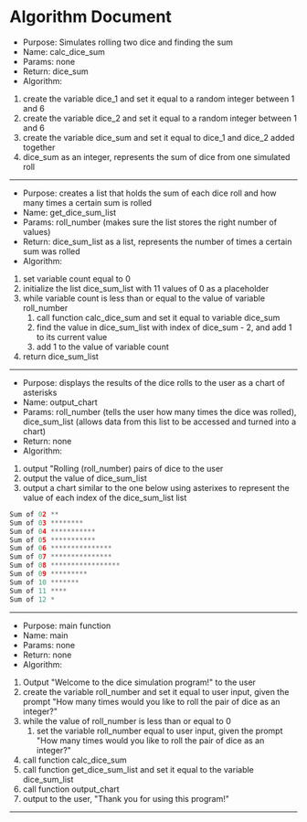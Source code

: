 # Algorithm Document


* Purpose: Simulates rolling two dice and finding the sum
* Name: calc_dice_sum
* Params: none
* Return: dice_sum
* Algorithm:
1. create the variable dice_1 and set it equal to a random integer between 1 and 6
2. create the variable dice_2 and set it equal to a random integer between 1 and 6
3. create the variable dice_sum and set it equal to dice_1 and dice_2 added together
4. dice_sum as an integer, represents the sum of dice from one simulated roll

-----------------------

* Purpose: creates a list that holds the sum of each dice roll and how many times a certain sum is rolled
* Name: get_dice_sum_list
* Params: roll_number (makes sure the list stores the right number of values)
* Return: dice_sum_list as a list, represents the number of times a certain sum was rolled
* Algorithm:
1. set variable count equal to 0
2. initialize the list dice_sum_list with 11 values of 0 as a placeholder
3. while variable count is less than or equal to the value of variable roll_number
   1. call function calc_dice_sum and set it equal to variable dice_sum
   2. find the value in dice_sum_list with index of dice_sum - 2, and add 1 to its current value
   3. add 1 to the value of variable count
4. return dice_sum_list

-------------------------

* Purpose: displays the results of the dice rolls to the user as a chart of asterisks
* Name: output_chart
* Params: roll_number (tells the user how many times the dice was rolled), dice_sum_list (allows data from this list to be accessed and turned into a chart)
* Return: none
* Algorithm:
1. output "Rolling (roll_number) pairs of dice to the user
2. output the value of dice_sum_list
3. output a chart similar to the one below using asterixes to represent the value of each index of the dice_sum_list list
```python 
Sum of 02 **
Sum of 03 ********
Sum of 04 ***********
Sum of 05 ***********
Sum of 06 ***************
Sum of 07 ***************
Sum of 08 *****************
Sum of 09 *********
Sum of 10 *******
Sum of 11 ****
Sum of 12 *   
```
-------------------
* Purpose: main function
* Name: main
* Params: none
* Return: none
* Algorithm: 
1. Output "Welcome to the dice simulation program!" to the user
2. create the variable roll_number and set it equal to user input, given the prompt "How many times would you like to roll the pair of dice as an integer?"
3. while the value of roll_number is less than or equal to 0
   1. set the variable roll_number equal to user input, given the prompt "How many times would you like to roll the pair of dice as an integer?"
4. call function calc_dice_sum
5. call function get_dice_sum_list and set it equal to the variable dice_sum_list
6. call function output_chart 
7. output to the user, "Thank you for using this program!"

-----------------------------------------